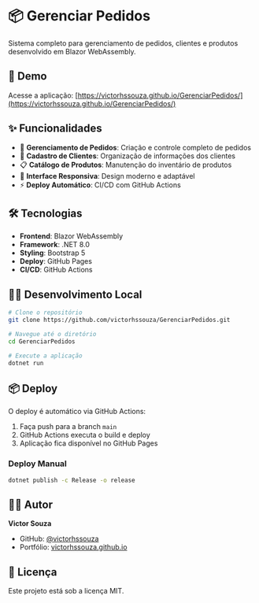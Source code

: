 # 📦 Gerenciar Pedidos

Sistema completo para gerenciamento de pedidos, clientes e produtos desenvolvido em Blazor WebAssembly.

## 🚀 Demo

Acesse a aplicação: [https://victorhssouza.github.io/GerenciarPedidos/](https://victorhssouza.github.io/GerenciarPedidos/)

## ✨ Funcionalidades

- 🛒 **Gerenciamento de Pedidos**: Criação e controle completo de pedidos
- 👥 **Cadastro de Clientes**: Organização de informações dos clientes
- 📋 **Catálogo de Produtos**: Manutenção do inventário de produtos
- 📱 **Interface Responsiva**: Design moderno e adaptável
- ⚡ **Deploy Automático**: CI/CD com GitHub Actions

## 🛠️ Tecnologias

- **Frontend**: Blazor WebAssembly
- **Framework**: .NET 8.0
- **Styling**: Bootstrap 5
- **Deploy**: GitHub Pages
- **CI/CD**: GitHub Actions

## 🏃‍♂️ Desenvolvimento Local

```bash
# Clone o repositório
git clone https://github.com/victorhssouza/GerenciarPedidos.git

# Navegue até o diretório
cd GerenciarPedidos

# Execute a aplicação
dotnet run
```

## 📦 Deploy

O deploy é automático via GitHub Actions:

1. Faça push para a branch `main`
2. GitHub Actions executa o build e deploy
3. Aplicação fica disponível no GitHub Pages

### Deploy Manual

```bash
dotnet publish -c Release -o release
```

## 👨‍💻 Autor

**Victor Souza**
- GitHub: [@victorhssouza](https://github.com/victorhssouza)
- Portfólio: [victorhssouza.github.io](https://victorhssouza.github.io)

## 📄 Licença

Este projeto está sob a licença MIT.